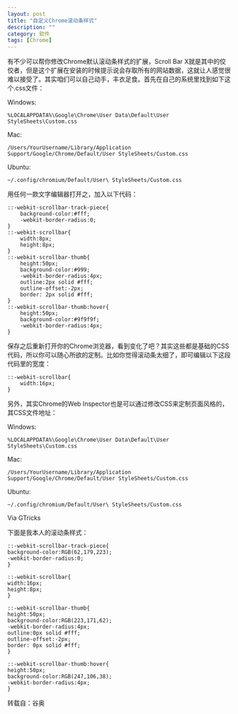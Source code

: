 ```yaml
---
layout: post
title: "自定义Chrome滚动条样式"
description: ""
category: 软件
tags: [Chrome]
---
```


有不少可以帮你修改Chrome默认滚动条样式的扩展，Scroll Bar X就是其中的佼佼者，但是这个扩展在安装的时候提示说会存取所有的网站数据，这就让人感觉很难以接受了。其实咱们可以自己动手，丰衣足食。首先在自己的系统里找到如下这个.css文件：

Windows:

	%LOCALAPPDATA%\Google\Chrome\User Data\Default\User StyleSheets\Custom.css

Mac:

	/Users/YourUsername/Library/Application Support/Google/Chrome/Default/User StyleSheets/Custom.css

Ubuntu:

	~/.config/chromium/Default/User\ StyleSheets/Custom.css

用任何一款文字编辑器打开之，加入以下代码：

	::-webkit-scrollbar-track-piece{
		background-color:#fff;
		-webkit-border-radius:0;
	}
	::-webkit-scrollbar{
		width:8px;
		height:8px;
	}
	::-webkit-scrollbar-thumb{
		height:50px;
		background-color:#999;
		-webkit-border-radius:4px;
		outline:2px solid #fff;
		outline-offset:-2px;
		border: 2px solid #fff;
	}
	::-webkit-scrollbar-thumb:hover{
		height:50px;
		background-color:#9f9f9f;
		-webkit-border-radius:4px;
	}
保存之后重新打开你的Chrome浏览器，看到变化了吧？其实这些都是基础的CSS代码，所以你可以随心所欲的定制。比如你觉得滚动条太细了，即可编辑以下这段代码里的宽度：

	::-webkit-scrollbar{
		width:16px;
	}
另外，其实Chrome的Web Inspector也是可以通过修改CSS来定制页面风格的，其CSS文件地址：

Windows:

	%LOCALAPPDATA%\Google\Chrome\User Data\Default\User StyleSheets\Custom.css

Mac:

	/Users/YourUsername/Library/Application Support/Google/Chrome/Default/User StyleSheets/Custom.css

Ubuntu:

	~/.config/chromium/Default/User\ StyleSheets/Custom.css

Via GTricks

下面是我本人的滚动条样式：

	::-webkit-scrollbar-track-piece{
	background-color:RGB(62,179,223);
	-webkit-border-radius:0;
	}

	::-webkit-scrollbar{
	width:16px;
	height:8px;
	}

	::-webkit-scrollbar-thumb{
	height:50px;
	background-color:RGB(223,171,62);
	-webkit-border-radius:4px;
	outline:0px solid #fff;
	outline-offset:-2px;
	border: 0px solid #fff;
	}

	::-webkit-scrollbar-thumb:hover{
	height:50px;
	background-color:RGB(247,106,38);
	-webkit-border-radius:4px;
	}

转载自：谷奥
